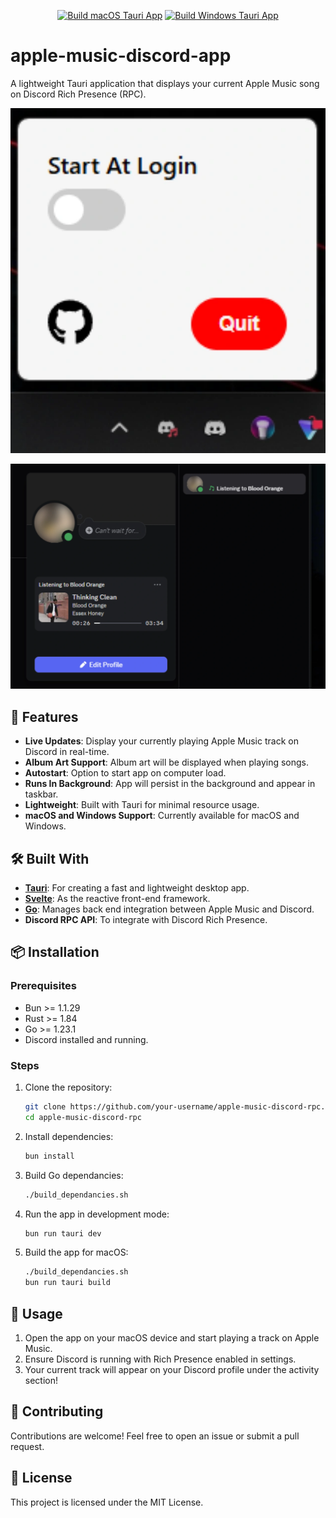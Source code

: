 
<div align="center">

[![Build macOS Tauri App](https://github.com/tsliger/apple-music-discord-app/actions/workflows/macos-tauri.yml/badge.svg)](https://github.com/tsliger/apple-music-discord-app/actions/workflows/macos-tauri.yml)
[![Build Windows Tauri App](https://github.com/tsliger/apple-music-discord-app/actions/workflows/windows-tauri.yml/badge.svg)](https://github.com/tsliger/apple-music-discord-app/actions/workflows/windows-tauri.yml)

</div>

# apple-music-discord-app

A lightweight Tauri application that displays your current Apple Music song on Discord Rich Presence (RPC).

<p align="center"> <img src=".github/images/windows_display.webp" alt="User interface displayed from taskbar." /> </p>
<p align="center"> <img src=".github/images/discord_side.webp" alt="Music details displayed in Discord." /> </p>


## 🚀 Features

-   **Live Updates**: Display your currently playing Apple Music track on Discord in real-time.
-   **Album Art Support**: Album art will be displayed when playing songs.
-   **Autostart**: Option to start app on computer load.
-   **Runs In Background**: App will persist in the background and appear in taskbar.
-   **Lightweight**: Built with Tauri for minimal resource usage.
-   **macOS and Windows Support**: Currently available for macOS and Windows.

## 🛠️ Built With

-   **[Tauri](https://tauri.app/)**: For creating a fast and lightweight desktop app.
-   **[Svelte](https://svelte.dev/)**: As the reactive front-end framework.
-   **[Go](https://go.dev/)**: Manages back end integration between Apple Music and Discord.
-   **Discord RPC API**: To integrate with Discord Rich Presence.

## 📦 Installation

### Prerequisites

-   Bun >= 1.1.29
-   Rust >= 1.84
-   Go >= 1.23.1
-   Discord installed and running.
### Steps

1.  Clone the repository:

    ```bash
    git clone https://github.com/your-username/apple-music-discord-rpc.git
    cd apple-music-discord-rpc
    ```

2.  Install dependencies:
	 ```bash
    bun install
    ```
3.  Build Go dependancies:
	  ```bash
    ./build_dependancies.sh
    ```
5.  Run the app in development mode:

    ```bash
    bun run tauri dev
    ```

6.  Build the app for macOS:

    ```bash
    ./build_dependancies.sh
    bun run tauri build
    ```
## 📖 Usage

1.  Open the app on your macOS device and start playing a track on Apple Music.
2.  Ensure Discord is running with Rich Presence enabled in settings.
3.  Your current track will appear on your Discord profile under the activity section!

## 🤝 Contributing

Contributions are welcome! Feel free to open an issue or submit a pull request.

## 📝 License

This project is licensed under the MIT License.
